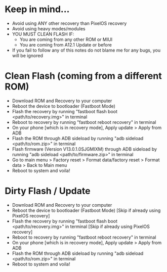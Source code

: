 # Keep in mind...
- Avoid using ANY other recovery than PixelOS recovery
- Avoid using heavy modes/modules
- YOU MUST CLEAN FLASH IF:
    - You are coming from any other ROM or MIUI
    - You are coming from A12.1 Update or before
- If you fail to follow any of this notes do not blame me for any bugs, you will be ignored

# Clean Flash (coming from a different ROM)
- Download ROM and Recovery to your computer
- Reboot the device to bootloader (Fastboot Mode)
- Flash the recovery by running "fastboot flash boot <path/to/recovery.img>" in terminal
- Reboot to recovery by running "fastboot reboot recovery" in terminal
- On your phone [which is in recovery mode], Apply update > Apply from ADB 
- Flash the ROM through ADB sideload by running "adb sideload <path/to/rom.zip>" in terminal
- Flash firmware (Version V13.0.1.0SJGMIXM) through ADB sideload by running "adb sideload <path/to/firmware.zip>" in terminal
- Go to main menu > Factory reset > Format data/factory reset >  Format data >  Back to Main menu
- Reboot to system and voila!

# Dirty Flash / Update
- Download ROM and Recovery to your computer
- Reboot the device to bootloader (Fastboot Mode) [Skip if already using PixelOS recovery]
- Flash the recovery by running "fastboot flash boot <path/to/recovery.img>" in terminal [Skip if already using PixelOS recovery]
- Reboot to recovery by running "fastboot reboot recovery" in terminal
- On your phone [which is in recovery mode], Apply update > Apply from ADB 
- Flash the ROM through ADB sideload by running "adb sideload <path/to/rom.zip>" in terminal
- Reboot to system and voila!
